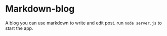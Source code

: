 # Markdown-blog
A blog you can use markdown to write and edit post.
run `node server.js` to start the app.
